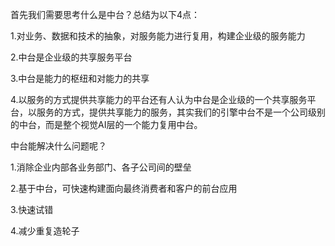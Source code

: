 首先我们需要思考什么是中台？总结为以下4点：

1.对业务、数据和技术的抽象，对服务能力进行复用，构建企业级的服务能力

2.中台是企业级的共享服务平台

3.中台是能力的枢纽和对能力的共享

4.以服务的方式提供共享能力的平台还有人认为中台是企业级的一个共享服务平台，以服务的方式，提供共享能力的服务，其实我们的引擎中台不是一个公司级别的中台，而是整个视觉AI层的一个能力复用中台。



中台能解决什么问题呢？

1.消除企业内部各业务部门、各子公司间的壁垒

2.基于中台，可快速构建面向最终消费者和客户的前台应用

3.快速试错

4.减少重复造轮子


